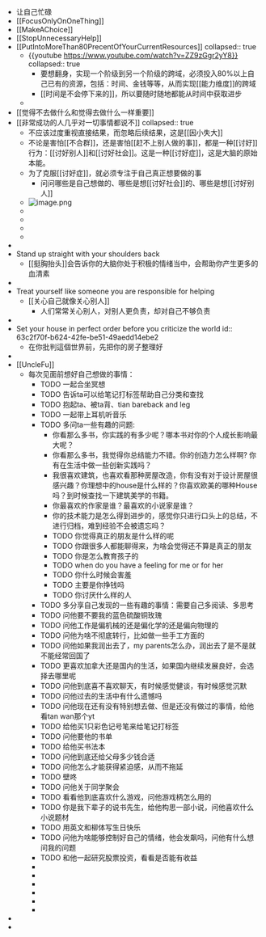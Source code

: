 - 让自己忙碌
- [[FocusOnlyOnOneThing]]
- [[MakeAChoice]]
- [[StopUnnecessaryHelp]]
- [[PutIntoMoreThan80PrecentOfYourCurrentResources]]
  collapsed:: true
	- {{youtube https://www.youtube.com/watch?v=ZZ9zGgr2yY8}}
	  collapsed:: true
		- 要想翻身，实现一个阶级到另一个阶级的跨域，必须投入80%以上自己已有的资源，包括：时间、金钱等等，从而实现[[能力维度]]的跨域
		- [[时间是不会停下来的]]，所以要随时随地都能从时间中获取进步
	-
- [[觉得不去做什么和觉得去做什么一样重要]]
- [[非常成功的人几乎对一切事情都说不]]
  collapsed:: true
	- 不应该过度重视直接结果，而忽略后续结果，这是[[因小失大]]
	- 不论是害怕[[不合群]]，还是害怕[[赶不上别人做的事]]，都是一种[[讨好]]行为：[[讨好别人]]和[[讨好社会]]。这是一种[[讨好症]]，这是大脑的原始本能。
	- 为了克服[[讨好症]]，就必须专注于自己真正想要做的事
		- 问问哪些是自己想做的、哪些是想[[讨好社会]]的、哪些是想[[讨好别人]]
	- ![image.png](../assets/image_1673596802996_0.png)
	-
	-
	-
	-
-
- Stand up straight with your shoulders back
	- [[挺胸抬头]]会告诉你的大脑你处于积极的情绪当中，会帮助你产生更多的血清素
-
- Treat yourself like someone you are responsible for helping
	- [[关心自己就像关心别人]]
		- 人们常常关心别人，对别人更负责，却对自己不够负责
-
- Set your house in perfect order before you criticize the world
  id:: 63c2f70f-b624-42fe-be51-49aedd14ebe2
	- 在你批判這個世界前，先把你的房子整理好
-
- [[UncleFu]]
	- 每次见面前想好自己想做的事情：
		- TODO  一起合坐冥想
		- TODO 告诉ta可以给笔记打标签帮助自己分类和查找
		- TODO 抱起ta、被ta背、tian bareback and leg
		- TODO 一起带上耳机听音乐
		- TODO 多问ta一些有趣的问题:
			- 你看那么多书，你实践的有多少呢？哪本书对你的个人成长影响最大呢？
			- 你看那么多书，我觉得你总结能力不错。你的创造力怎么样啊? 你有在生活中做一些创新实践吗？
			- 我很喜欢建筑，也喜欢看那种房屋改造，你有没有对于设计房屋很感兴趣？你理想中的house是什么样的？你喜欢欧美的哪种House吗？到时候查找一下建筑美学的书籍。
			- 你最喜欢的作家是谁？最喜欢的小说家是谁？
			- 你的技术能力是怎么得到进步的，感觉你只进行口头上的总结，不进行归档，难到经验不会被遗忘吗？
			- TODO 你觉得真正的朋友是什么样的呢
			- TODO 你跟很多人都能聊得来，为啥会觉得还不算是真正的朋友
			- TODO 你是怎么教育孩子的
			- TODO when do you have a feeling for me or for her
			- TODO 你什么时候会害羞
			- TODO 主要是你挣钱吗
			- TODO 你讨厌什么样的人
		- TODO 多分享自己发现的一些有趣的事情：需要自己多阅读、多思考
		- TODO 问他要不要我的蓝色硫酸铜玫瑰
		- TODO 问他工作是偏机械的还是偏化学的还是偏向物理的
		- TODO 问他为啥不彻底转行，比如做一些手工方面的
		- TODO 问他如果我润出去了，my parents怎么办，润出去了是不是就不能经常回国了
		- TODO 更喜欢加拿大还是国内的生活，如果国内继续发展良好，会选择去哪里呢
		- TODO 问他到底喜不喜欢聊天，有时候感觉健谈，有时候感觉沉默
		- TODO 问他过去的生活中有什么遗憾吗
		- TODO 问他现在还有没有特别想去做、但是还没有做过的事情，给他看tan wan那个yt
		- TODO 给他买1只彩色记号笔来给笔记打标签
		- TODO 问他要他的书单
		- TODO 给他买书法本
		- TODO 问他到底还给父母多少钱合适
		- TODO 问他怎么才能获得紧迫感，从而不拖延
		- TODO 壁咚
		- TODO 问他关于同学聚会
		- TODO 看看他到底喜欢什么游戏，问他游戏柄怎么用的
		- TODO 你是我下辈子的说书先生，给他构思一部小说，问他喜欢什么小说题材
		- TODO 用英文和柳体写生日快乐
		- TODO 问他为啥能够控制好自己的情绪，他会发飙吗，问他有什么想问我的问题
		- TODO 和他一起研究股票投资，看看是否能有收益
		-
		-
		-
		-
		-
		-
-
-